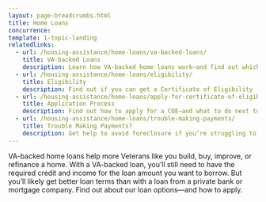 ```yaml
---
layout: page-breadcrumbs.html
title: Home Loans
concurrence: 
template: 1-topic-landing
relatedlinks:
  - url: /housing-assistance/home-loans/va-backed-loans/
    title: VA-backed Loans
    description: Learn how VA-backed home loans work—and find out which loan option may be right for you.
  - url: /housing-assistance/home-loans/eligibility/
    title: Eligibility
    description: Find out if you can get a Certificate of Eligibility (COE) for a VA-backed home loan based on your service history and duty status.
  - url: /housing-assistance/home-loans/apply-for-certificate-of-eligibility/
    title: Application Process
    description: Find out how to apply for a COE—and what to do next to get a VA-backed home loan.
  - url: /housing-assistance/home-loans/trouble-making-payments/
    title: Trouble Making Payments?
    description: Get help to avoid foreclosure if you’re struggling to make your monthly mortgage payments.
---
```


<div class="va-introtext">

VA-backed home loans help more Veterans like you build, buy, improve, or refinance a home. With a VA-backed loan, you’ll still need to have the required credit and income for the loan amount you want to borrow. But you’ll likely get better loan terms than with a loan from a private bank or mortgage company. Find out about our loan options—and how to apply.

</div>
